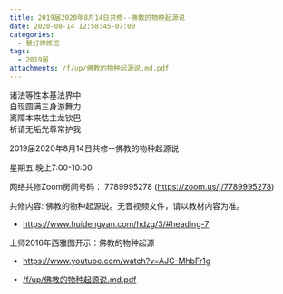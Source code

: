 ```yaml
---
title: 2019届2020年8月14日共修--佛教的物种起源说
date: 2020-08-14 12:58:45-07:00
categories:
  - 慧灯禅修班
tags:
  - 2019届
attachments: /f/up/佛教的物种起源说.md.pdf
---
```

诸法等性本基法界中  
自现圆满三身游舞力  
离障本来怙主龙钦巴  
祈请无垢光尊常护我  

2019届2020年8月14日共修--佛教的物种起源说

星期五 晚上7:00-10:00  

网络共修Zoom房间号码： 7789995278 (<https://zoom.us/j/7789995278>)

共修内容: 佛教的物种起源说。无音视频文件，请以教材内容为准。
  - <https://www.huidengvan.com/hdzg/3/#heading-7>

上师2016年西雅图开示：佛教的物种起源  
  - <https://www.youtube.com/watch?v=AJC-MhbFr1g>

- [/f/up/佛教的物种起源说.md.pdf](http://huidengchanxiu.net/hdv/f/up/佛教的物种起源说.md.pdf)